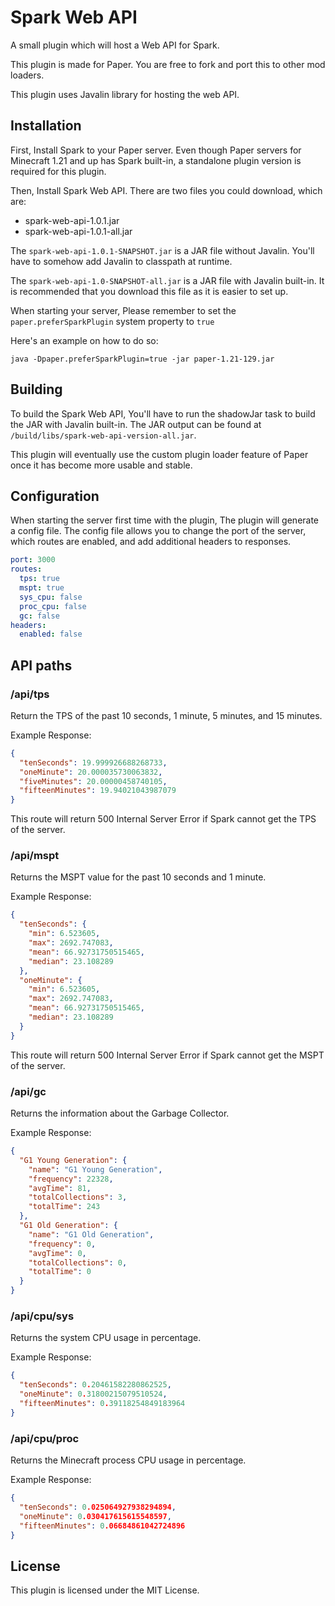 # Spark Web API

A small plugin which will host a Web API for Spark.

This plugin is made for Paper. You are free to fork and 
port this to other mod loaders.

This plugin uses Javalin library for hosting the web API.

## Installation
First, Install Spark to your Paper server.
Even though Paper servers for Minecraft 1.21 and up
has Spark built-in, a standalone plugin version is 
required for this plugin.

Then, Install Spark Web API.
There are two files you could download, which are:
- spark-web-api-1.0.1.jar
- spark-web-api-1.0.1-all.jar

The `spark-web-api-1.0.1-SNAPSHOT.jar` is a JAR file without 
Javalin. You'll have to somehow add Javalin to classpath at 
runtime.

The `spark-web-api-1.0-SNAPSHOT-all.jar` is a JAR file with 
Javalin built-in. It is recommended that you download this 
file as it is easier to set up.

When starting your server, Please remember to set the 
`paper.preferSparkPlugin` system property to `true`

Here's an example on how to do so:
```
java -Dpaper.preferSparkPlugin=true -jar paper-1.21-129.jar
```

## Building
To build the Spark Web API, You'll have to run the shadowJar 
task to build the JAR with Javalin built-in. The JAR output 
can be found at `/build/libs/spark-web-api-version-all.jar`.

This plugin will eventually use the custom plugin loader 
feature of Paper once it has become more usable and stable.

## Configuration
When starting the server first time with the plugin, 
The plugin will generate a config file.
The config file allows you to change the port of the 
server, which routes are enabled, and add additional 
headers to responses.

```yaml
port: 3000
routes:
  tps: true
  mspt: true
  sys_cpu: false
  proc_cpu: false
  gc: false
headers:
  enabled: false
```

## API paths
### /api/tps
Return the TPS of the past 10 seconds, 1 minute, 
5 minutes, and 15 minutes.

Example Response:
```json
{
  "tenSeconds": 19.999926688268733,
  "oneMinute": 20.000035730063832,
  "fiveMinutes": 20.00000458740105,
  "fifteenMinutes": 19.94021043987079
}
```

This route will return 500 Internal Server Error if Spark 
cannot get the TPS of the server.

### /api/mspt
Returns the MSPT value for the past 10 seconds and 
1 minute.

Example Response:
```json
{
  "tenSeconds": {
    "min": 6.523605,
    "max": 2692.747083,
    "mean": 66.92731750515465,
    "median": 23.108289
  },
  "oneMinute": {
    "min": 6.523605,
    "max": 2692.747083,
    "mean": 66.92731750515465,
    "median": 23.108289
  }
}
```

This route will return 500 Internal Server Error if Spark 
cannot get the MSPT of the server.

### /api/gc

Returns the information about the Garbage Collector.

Example Response:
```json
{
  "G1 Young Generation": {
    "name": "G1 Young Generation",
    "frequency": 22328,
    "avgTime": 81,
    "totalCollections": 3,
    "totalTime": 243
  },
  "G1 Old Generation": {
    "name": "G1 Old Generation",
    "frequency": 0,
    "avgTime": 0,
    "totalCollections": 0,
    "totalTime": 0
  }
}
```

### /api/cpu/sys

Returns the system CPU usage in percentage.

Example Response:
```json
{
  "tenSeconds": 0.20461582280862525,
  "oneMinute": 0.31800215079510524,
  "fifteenMinutes": 0.39118254849183964
}
```

### /api/cpu/proc

Returns the Minecraft process CPU usage in percentage.

Example Response:
```json
{
  "tenSeconds": 0.025064927938294894,
  "oneMinute": 0.030417615615548597,
  "fifteenMinutes": 0.06684861042724896
}
```

## License
This plugin is licensed under the MIT License.
